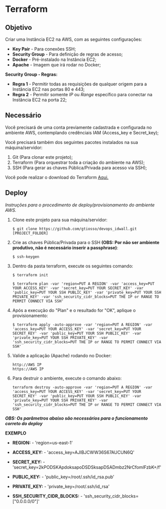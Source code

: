 # Terraform

## Objetivo

Criar uma Instância EC2 na AWS, com as seguintes configurações:

* **Key Pair** - Para conexões SSH;
* **Security Group** - Para definição de regras de acesso;
* **Docker** - Pré-instalado na Instância EC2;
* **Apache** - Imagem que irá rodar no Docker;

**Security Group - Regras:**        
* **Regra 1** - Permitir todas as requisições de qualquer origem para a Instância EC2 nas portas 80 e 443;
* **Regra 2** - Permitir somente _IP_ ou _Range_ específico para conectar na Instância EC2 na porta 22;

## Necessário

Você precisará de uma conta previamente cadastrada e configurada no ambiente AWS, contemplando credênciais IAM (Access_key e Secret_key);

Você precisará também dos seguintes pacotes instalados na sua máquina/servidor:

1.  Git (Para clonar este projeto);
2.  Terraform (Para orquestrar toda a criação do ambiente na AWS);
3.  SSH (Para gerar as chaves Pública/Privada para acesso via SSH);

Você pode realizar o download do Terraform [Aqui.](https://www.terraform.io/downloads.html)

## Deploy

_Instruções para o procedimento de deploy/provisionamento do ambiente AWS._

1.  Clone este projeto para sua máquina/servidor:

        $ git clone https://github.com/gtiosso/devops_idwall.git [PROJECT_FOLDER]

2.  Crie as chaves Pública/Privada para o SSH **(OBS: Por não ser ambiente produtivo, não é necessário inserir a passphrase)**:

        $ ssh-keygen

3.  Dentro da pasta terraform, execute os seguintes comando:

        $ terraform init

        $ terraform plan -var 'region=PUT A REGION' -var 'access_key=PUT YOUR ACCESS_KEY' -var 'secret_key=PUT YOUR SECRET_KEY' -var 'public_key=PUT YOUR SSH PUBLIC_KEY' -var 'private_key=PUT YOUR SSH PRIVATE_KEY' -var 'ssh_security_cidr_blocks=PUT THE IP or RANGE TO PERMIT CONNECT VIA SSH'

4.  Após a execução do "Plan" e o resultado for "OK", aplique o provisionamento:

        $ terraform apply -auto-approve -var 'region=PUT A REGION' -var 'access_key=PUT YOUR ACCESS_KEY' -var 'secret_key=PUT YOUR SECRET_KEY' -var 'public_key=PUT YOUR SSH PUBLIC_KEY' -var 'private_key=PUT YOUR SSH PRIVATE_KEY' -var 'ssh_security_cidr_blocks=PUT THE IP or RANGE TO PERMIT CONNECT VIA SSH'
       
5.  Valide a aplicação (Apache) rodando no Docker:

        http://AWS IP
        https://AWS IP
        
6.  Para destruir o ambiente, execute o comando abaixo:

        terraform destroy -auto-approve -var 'region=PUT A REGION' -var 'access_key=PUT YOUR ACCESS_KEY' -var 'secret_key=PUT YOUR SECRET_KEY' -var 'public_key=PUT YOUR SSH PUBLIC_KEY' -var 'private_key=PUT YOUR SSH PRIVATE_KEY' -var 'ssh_security_cidr_blocks=PUT THE IP or RANGE TO PERMIT CONNECT VIA SSH'

**_OBS: Os parâmetros abaixo são necessários para o funcionamento correto do deploy_**

**EXEMPLO**

* **REGION:** - 'region=us-east-1'

* **ACCESS_KEY:** - 'access_key=AJIBJCWW36S67AUCUN6Q'

* **SECRET_KEY:** - 'secret_key=2kPODSKApdoksapoDSDSksapDSADmbz2NrCfomlFzbK+/f'

* **PUBLIC_KEY:** - 'public_key=/root/.ssh/id_rsa.pub'

* **PRIVATE_KEY:** - 'private_key=/root/.ssh/id_rsa'

* **SSH_SECURITY_CIDR_BLOCKS:** - 'ssh_security_cidr_blocks=["0.0.0.0/0"]'
